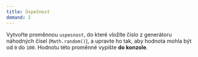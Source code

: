 ```yaml
---
title: Úspešnost
demand: 2
---
```


Vytvořte proměnnou `uspesnost`, do které vložíte číslo z generátoru náhodných čísel (`Math.random()`), a upravte ho tak, aby hodnota mohla být od `0` do `100`. Hodnotu této proměnné vypište **do konzole**.
